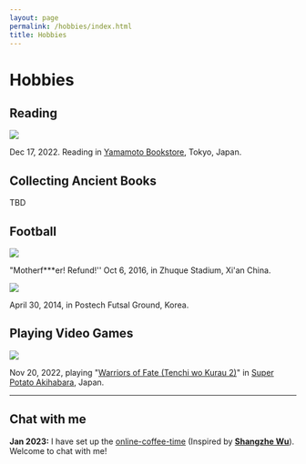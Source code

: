 ```yaml
---
layout: page
permalink: /hobbies/index.html
title: Hobbies
---
```


# Hobbies

## Reading

![](../images/IMG_6163.JPG)

Dec 17, 2022. Reading in [Yamamoto Bookstore](https://www.kosho.or.jp/abouts/?id=12010830), Tokyo, Japan.

## Collecting Ancient Books

TBD

## Football

![](../images/2016-10-06-Xi'an.JPG)

"Motherf***er! Refund!'' Oct 6, 2016, in Zhuque Stadium, Xi'an China.

![](../images/2014-04-30-APCTP.jpg) 

April 30, 2014, in Postech Futsal Ground, Korea.

## Playing Video Games

![](../images/IMG_5986.JPG)

Nov 20, 2022, playing "[Warriors of Fate (Tenchi wo Kurau 2)](https://en.wikipedia.org/wiki/Warriors_of_Fate)" in [Super Potato Akihabara](https://www.superpotato.com/shop/akihabara/), Japan.

---

## Chat with me

**Jan 2023:** I have set up the [online-coffee-time](https://calendly.com/lancecai/meet-with-lance) (Inspired by **[Shangzhe Wu](https://elliottwu.com/)**). Welcome to chat with me!

<!-- Calendly inline widget begin -->

<div class="calendly-inline-widget" data-url="https://calendly.com/lancecai/meet-with-lance" style="min-width:320px;height:630px;"></div>
<script type="text/javascript" src="https://assets.calendly.com/assets/external/widget.js" async></script>
<!-- Calendly inline widget end -->
